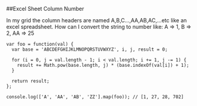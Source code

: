 ##Excel Sheet Column Number

In my grid the column headers are named A,B,C...,AA,AB,AC,...etc like an excel spreadsheet. How can I convert the string to number like: A => 1, B => 2, AA => 25

```
var foo = function(val) {
  var base = 'ABCDEFGHIJKLMNOPQRSTUVWXYZ', i, j, result = 0;

  for (i = 0, j = val.length - 1; i < val.length; i += 1, j -= 1) {
    result += Math.pow(base.length, j) * (base.indexOf(val[i]) + 1);
  }

  return result;
};

console.log(['A', 'AA', 'AB', 'ZZ'].map(foo)); // [1, 27, 28, 702]

```
